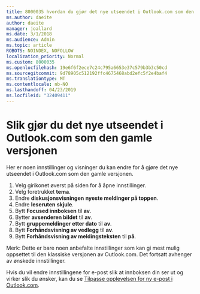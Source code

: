 ```yaml
---
title: 8000035 hvordan du gjør det nye utseendet i Outlook.com som den gamle
ms.author: daeite
author: daeite
manager: joallard
ms.date: 3/1/2018
ms.audience: Admin
ms.topic: article
ROBOTS: NOINDEX, NOFOLLOW
localization_priority: Normal
ms.custom: 8000035
ms.openlocfilehash: 19e6f6f2ece7c24c795a6653e37c579b3b3c50cd
ms.sourcegitcommit: 9d78905c512192ffc4675468abd2efc5f2e4baf4
ms.translationtype: MT
ms.contentlocale: nb-NO
ms.lasthandoff: 04/23/2019
ms.locfileid: "32409411"
---
```

# <a name="how-to-make-the-new-outlookcom-look-like-the-old-version"></a>Slik gjør du det nye utseendet i Outlook.com som den gamle versjonen

Her er noen innstillinger og visninger du kan endre for å gjøre det nye utseendet i Outlook.com som den gamle versjonen.

1. Velg girikonet øverst på siden for å åpne innstillinger.
2. Velg foretrukket **tema**.
3. Endre **diskusjonsvisningen** **nyeste meldinger på toppen**.
4. Endre **leseruten** **skjule**.
5. Bytt **Focused innboksen** til **av**.
6. Bytter **avsenderen bildet** til **av**. 
7. Bytt **gruppemeldinger etter dato** til **av**. 
8. Bytt **Forhåndsvisning av vedlegg** til **av**. 
9. Bytt **Forhåndsvisning av meldingsteksten** til **på**.

Merk: Dette er bare noen anbefalte innstillinger som kan gi mest mulig oppsettet til den klassiske versjonen av Outlook.com. Det fortsatt avhenger av ønskede innstillinger.

Hvis du vil endre innstillingene for e-post slik at innboksen din ser ut og virker slik du ønsker, kan du se [Tilpasse opplevelsen for ny e-post i Outlook.com](https://support.office.com/article/b41c2ecb-f23c-42b3-b7f8-659646d5e58c).